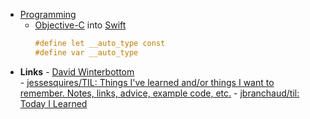- [Programming](../Information%20Technology/Programming.md)
	- [Objective-C](../Information%20Technology/Programming/Objective-C.md) into [Swift](../Information%20Technology/Programming/Swift.md)
		```objectivec
		#define let __auto_type const
		#define var __auto_type
		```
- **Links**
		- [David Winterbottom](https://til.codeinthehole.com/posts/)		
		- [jessesquires/TIL: Things I've learned and/or things I want to remember. Notes, links, advice, example code, etc.](https://github.com/jessesquires/TIL)
		- [jbranchaud/til: Today I Learned](https://github.com/jbranchaud/til)
